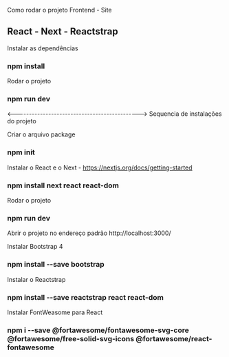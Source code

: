 Como rodar o projeto Frontend - Site

## React - Next - Reactstrap

Instalar as dependências

### npm install

Rodar o projeto

### npm run dev

<--------------------------------------------->
Sequencia de instalações do projeto

Criar o arquivo package

### npm init

Instalar o React e o Next - https://nextjs.org/docs/getting-started

### npm install next react react-dom

Rodar o projeto

### npm run dev

Abrir o projeto no endereço padrão
http://localhost:3000/

Instalar Bootstrap 4

### npm install --save bootstrap

Instalar o Reactstrap

### npm install --save reactstrap react react-dom

Instalar FontWeasome para React

### npm i --save @fortawesome/fontawesome-svg-core @fortawesome/free-solid-svg-icons @fortawesome/react-fontawesome
